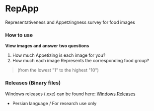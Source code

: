 # RepApp
Representativeness and Appetzingness survey for food images


### How to use
**View images and answer two questions**
1. How much Appetizing is each image for you?
2. How much each image Represents the corresponding food group?
> (from the lowest "1" to the highest "10")

### Releases (Binary files)
Windows releases (.exe) can be found here: [Windows Releases](https://github.com/saeedmhq/RepApp/Releases)


- Persian language / For research use only